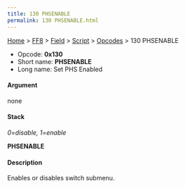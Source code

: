 ```yaml
---
title: 130 PHSENABLE
permalink: 130 PHSENABLE.html
---
```


[Home](../../../../Main%20Page.md) > [FF8](../../../../FF8.md) > [Field](../../../Field.md) > [Script](../../Script.md) > [Opcodes](../Opcodes.md) > 130 PHSENABLE

-   Opcode: **0x130**
-   Short name: **PHSENABLE**
-   Long name: Set PHS Enabled

#### Argument

none

#### Stack

  
*0=disable, 1=enable*

**PHSENABLE**

#### Description

Enables or disables switch submenu.
